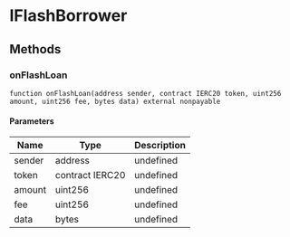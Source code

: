 # IFlashBorrower









## Methods

### onFlashLoan

```solidity
function onFlashLoan(address sender, contract IERC20 token, uint256 amount, uint256 fee, bytes data) external nonpayable
```





#### Parameters

| Name | Type | Description |
|---|---|---|
| sender | address | undefined |
| token | contract IERC20 | undefined |
| amount | uint256 | undefined |
| fee | uint256 | undefined |
| data | bytes | undefined |




